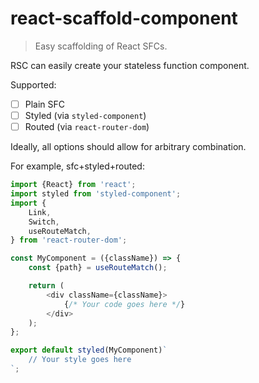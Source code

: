 # react-scaffold-component
> Easy scaffolding of React SFCs.

RSC can easily create your stateless function component.

Supported:

- [ ] Plain SFC
- [ ] Styled (via `styled-component`)
- [ ] Routed (via `react-router-dom`)

Ideally, all options should allow for arbitrary combination.

For example, sfc+styled+routed:
```js
import {React} from 'react';
import styled from 'styled-component';
import {
    Link,
    Switch,
    useRouteMatch,
} from 'react-router-dom';

const MyComponent = ({className}) => {
    const {path} = useRouteMatch();

    return (
        <div className={className}>
            {/* Your code goes here */}
        </div>
    );
};

export default styled(MyComponent)`
    // Your style goes here
`;
```